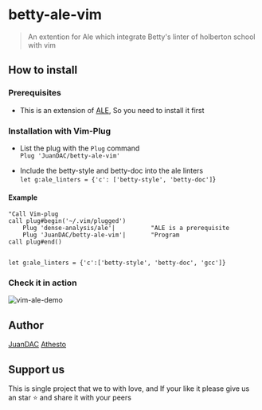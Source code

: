 # betty-ale-vim
> An extention for Ale which integrate Betty's linter of holberton school
with vim

## How to install

### Prerequisites

* This is an extension of [ALE], So you need to install it first

### Installation with Vim-Plug

* List the plug with the `Plug` command<br>
`Plug 'JuanDAC/betty-ale-vim'`


* Include the betty-style and betty-doc into the ale linters<br>
`let g:ale_linters = {'c': ['betty-style', 'betty-doc']`}

#### Example

```vim
"Call Vim-plug
call plug#begin('~/.vim/plugged')
	Plug 'dense-analysis/ale'|          "ALE is a prerequisite
	Plug 'JuanDAC/betty-ale-vim'|       "Program
call plug#end()


let g:ale_linters = {'c':['betty-style', 'betty-doc', 'gcc']}
```

### Check it in action
![vim-ale-demo](https://media.giphy.com/media/izojA1Gn2C7rjKbdGE/giphy.gif)

## Author
[JuanDAC](https://github.com/JuanDAC)
[Athesto](https://github.com/Athesto)

## Support us
This is single project that we to with love, and If your like it please give us an star ⭐ and share it with your peers

<!--links-->
[ALE]: https://github.com/dense-analysis/ale
